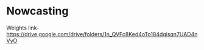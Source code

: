 # Nowcasting

Weights link-https://drive.google.com/drive/folders/1n_QVFc8Ked4oTo184dqisqn7UAD4nVyO
